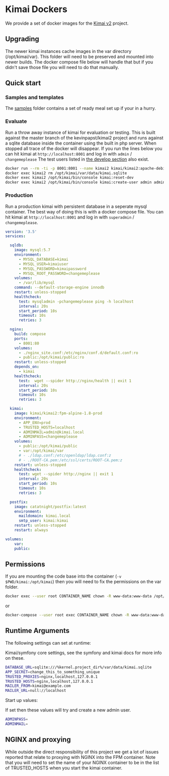 # Kimai Dockers

We provide a set of docker images for the [Kimai v2](https://github.com/kevinpapst/kimai2) project.

## Upgrading

The newer kimai instances cache images in the var directory (/opt/kimai/var).
This folder will need to be preserved and mounted into newer builds.
The docker compose file below will handle that but if you didn't save those file you will need to do that manually.

## Quick start

### Samples and templates

The [samples](samples) folder contains a set of ready meal set up if your in a hurry.

### Evaluate

Run a throw away instance of kimai for evaluation or testing.
This is built against the master branch of the kevinpapst/kimai2 project and runs against a sqlite database inside the container using the built in php server.
When stopped all trace of the docker will disappear.
If you run the lines below you can hit kimai at `http://localhost:8001` and log in with `admin` / `changemeplease`
The test users listed in [the develop section](https://www.kimai.org/documentation/installation.html) also exist.

```bash
docker run --rm -ti -p 8001:8001 --name kimai2 kimai/kimai2:apache-debian-1.8-dev
docker exec kimai2 rm /opt/kimai/var/data/kimai.sqlite
docker exec kimai2 /opt/kimai/bin/console kimai:reset-dev
docker exec kimai2 /opt/kimai/bin/console kimai:create-user admin admin@example.com ROLE_SUPER_ADMIN changemeplease
```

### Production

Run a production kimai with persistent database in a seperate mysql container.
The best way of doing this is with a docker compose file.
You can hit kimai at `http://localhost:8001` and log in with `superadmin` / `changemeplease`.

```yaml
version: '3.5'
services:

  sqldb:
    image: mysql:5.7
    environment:
      - MYSQL_DATABASE=kimai
      - MYSQL_USER=kimaiuser
      - MYSQL_PASSWORD=kimaipassword
      - MYSQL_ROOT_PASSWORD=changemeplease
    volumes:
      - /var/lib/mysql
    command: --default-storage-engine innodb
    restart: unless-stopped
    healthcheck:
      test: mysqladmin -pchangemeplease ping -h localhost
      interval: 20s
      start_period: 10s
      timeout: 10s
      retries: 3

  nginx:
    build: compose
    ports:
      - 8001:80
    volumes:
      - ./nginx_site.conf:/etc/nginx/conf.d/default.conf:ro
      - public:/opt/kimai/public:ro
    restart: unless-stopped
    depends_on:
      - kimai
    healthcheck:
      test:  wget --spider http://nginx/health || exit 1
      interval: 20s
      start_period: 10s
      timeout: 10s
      retries: 3

  kimai:
    image: kimai/kimai2:fpm-alpine-1.8-prod
    environment:
      - APP_ENV=prod
      - TRUSTED_HOSTS=localhost
      - ADMINMAIL=admin@kimai.local
      - ADMINPASS=changemeplease
    volumes:
      - public:/opt/kimai/public
      - var:/opt/kimai/var
      # - ./ldap.conf:/etc/openldap/ldap.conf:z
      # - ./ROOT-CA.pem:/etc/ssl/certs/ROOT-CA.pem:z
    restart: unless-stopped
    healthcheck:
      test: wget --spider http://nginx || exit 1
      interval: 20s
      start_period: 10s
      timeout: 10s
      retries: 3

  postfix:
    image: catatnight/postfix:latest
    environment:
      maildomain: kimai.local
      smtp_user: kimai:kimai
    restart: unless-stopped
    restart: always

volumes:
    var:
    public:
```

## Permissions

If you are mounting the code base into the container (`-v $PWD/kimai:/opt/kimai`) then you will need to fix the permissions on the var folder.

```bash
docker exec --user root CONTAINER_NAME chown -R www-data:www-data /opt/kimai/var
```

or

```bash
docker-compose --user root exec CONTAINER_NAME chown -R www-data:www-data /opt/kimai/var
```

## Runtime Arguments

The following settings can set at runtime:

Kimai/symfony core settings, see the symfony and kimai docs for more info on these.

```bash
DATABASE_URL=sqlite:///%kernel.project_dir%/var/data/kimai.sqlite
APP_SECRET=change_this_to_something_unique
TRUSTED_PROXIES=nginx,localhost,127.0.0.1
TRUSTED_HOSTS=nginx,localhost,127.0.0.1
MAILER_FROM=kimai@example.com
MAILER_URL=null://localhost
```

Start up values:

If set then these values will try and create a new admin user.

```bash
ADMINPASS=
ADMINMAIL=
```

## NGINX and proxying

While outside the direct responsibility of this project we get a lot of issues reported that relate to proxying with NGINX into the FPM container.
Note that you will need to set the name of your NGINX container to be in the list of TRUSTED_HOSTS when you start the kimai container.
